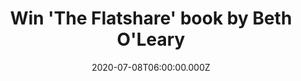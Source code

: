 ---
campaign-uuid: "c-fe366eab-d8ec-47fe-a39f-55abfc8865f2"
type: "Competition"
category: "Gifts"
date: "2020-07-08T06:00:00.000Z"
end-date: "2020-09-08T23:59:00.000Z"
disable-form: false
is_promoted: false
has_entry_page: true
title: "Win 'The Flatshare' book by Beth O'Leary"
competition-description: "<p>We have on our hands 'The Flatshare' by Beth O'Leary.\
  \ A deeply satisfying love and heartwarming story of friendship, love and starting\
  \ over. We want to give a copy to one lucky member, maybe it's you? A quirky, feelgood\
  \ read, bursting with character and warmth you won't want to miss.</p>\n<p>Click\
  \ below for a chance to win.</p>\n"
hero-header: "Win 'The Flatshare' book by Beth O'Leary"
terms-confirmation: "N/A"
banner-img: "https://assets.expresslyapp.com/asset-ed3434a5-6766-4c8e-ab6d-e2ac4b7c9466.jpg"
logo-left-href: "http://club.expressly.io"
logo-left-image: "https://assets.expresslyapp.com/asset-50457dcf-e8fb-4aa3-a7ee-dc7436eb1f1c.jpg"
logo-left-title: "ExpresslyClub"
bg-image-hero: "https://assets.expresslyapp.com/asset-3946f254-d869-4ec3-a73f-31cb44a5d51d.jpg"
bg-image-first: "https://assets.expresslyapp.com/asset-c16523e9-3954-4a95-8b9a-7241237043dd.jpg"
section1-content: "<p>Beth O'Leary studied English at university before she started\
  \ working in children's book publishing. She lives as close to the countryside as\
  \ she can get while still being in reach of London, and wrote her first novel, The\
  \ Flatshare, on her train journey to and from work. A deeply satisfying love and\
  \ heartwarming story of friendship, love and starting over. </p>\n<p>Click below\
  \ and it could be yours.</p>\n"
entry-title: "Win 'The Flatshare' book by Beth O'Leary"
entry-content: "<p>Enter the draw to win 'The Flatshare' book by Beth O'Leary by completing\
  \ the form below before 23:59 on the 8th of September 2020.</p>\n"
has-winner: false
prize-description: "'The Flatshare' book by Beth O'Leary"
special-conditions: "Multiple entries are allowed up to one every day."
country-restrictions:
- "GB"
---